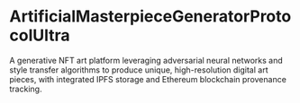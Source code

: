 # ArtificialMasterpieceGeneratorProtocolUltra
A generative NFT art platform leveraging adversarial neural networks and style transfer algorithms to produce unique, high-resolution digital art pieces, with integrated IPFS storage and Ethereum blockchain provenance tracking.
